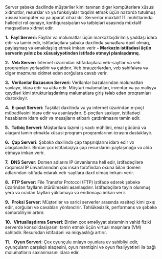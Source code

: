 Server şəbəkə daxilində müştərilər kimi tanınan digər kompüterlərə xüsusi xidmətlər, resurslar və ya funksiyalar təqdim etmək üçün nəzərdə tutulmuş xüsusi kompüter və ya aparat cihazıdır. Serverlər müxtəlif İT mühitlərində həlledici rol oynayır, konfiqurasiyaları və tətbiqləri əsasında müxtəlif məqsədlərə xidmət edir.

**1.**  **Fayl Serveri:** Fayllar və məlumatlar üçün mərkəzləşdirilmiş yaddaşı  idarə edir və təmin edir, istifadəçilərə şəbəkə daxilində sənədlərə daxil olmaq, paylaşmaq və əməkdaşlıq etmək imkanı verir **-** **Mərkəzin istifadəsi üçün serverin yalnız bu xüsusiyyətindən istifadə etməyi planlaşdırırıq.** 

**2.**  **Veb Server:** İnternet üzərindən istifadəçilərə veb-saytlar və veb proqramları yerləşdirir və çatdırır. Veb brauzerlərdən, veb səhifələrə və digər məzmuna xidmət edən sorğulara cavab verir. 

**3.**  **Verilənlər Bazasının Serveri:** Verilənlər bazalarından məlumatları saxlayır, idarə edir və əldə edir. Müştəri məlumatları, inventar və ya maliyyə qeydləri kimi strukturlaşdırılmış məlumatlara giriş tələb edən proqramları dəstəkləyir. 

**4.**  **E-poçt Serveri:** Təşkilat daxilində və ya internet üzərindən e-poçt mübadiləsini idarə edir və asanlaşdırır. E-poçtları saxlayır, istifadəçi hesablarını idarə edir və mesajların etibarlı çatdırılmasını təmin edir. 

**5.**  **Tətbiq Serveri:** Müştərilərə lazımi iş vaxtı mühitini, emal gücünü və əlaqəni təmin etməklə xüsusi proqram proqramlarının icrasını dəstəkləyir.

**6.**  **Çap Serveri:** Şəbəkə daxilində çap tapşırıqlarını idarə edir və əlaqələndirir. Birdən çox istifadəçiyə çap resurslarını paylaşmağa və əldə etməyə imkan verir. 

**7.**  **DNS Server:** Domen adlarını IP ünvanlarına həll edir, istifadəçilərə rəqəmsal IP ünvanlarından çox insan tərəfindən oxuna bilən domen adlarından istifadə edərək veb-saytlara daxil olmaq imkanı verir. 

**8.**  **FTP Server:** File Transfer Protocol (FTP) istifadə edərək şəbəkə üzərindən faylların ötürülməsini asanlaşdırır. İstifadəçilərə təyin olunmuş yerə və oradan faylları yükləməyə və endirməyə imkan verir.

**9.**  **Proksi Server:** Müştərilər və xarici serverlər arasında vasitəçi kimi çıxış edir, sorğuları və cavabları yönləndirir. Təhlükəsizlik, performans və şəbəkə səmərəliliyini artırır.

**10.**  **Virtuallaşdırma Serveri:** Birdən çox əməliyyat sisteminin vahid fiziki serverdə konsolidasiyasını təmin etmək üçün virtual maşınlara (VM) sahibdir. Resursdan istifadəni və miqyaslılığı artırır.

**11.**   **Oyun Serveri:** Çox oyunçulu onlayn oyunlara ev sahibliyi edir, oyunçuların qarşılıqlı əlaqəsini, oyun məntiqini və oyun fəaliyyətləri ilə bağlı məlumatların saxlanmasını idarə edir.
